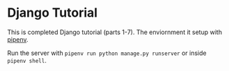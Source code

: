 # Django Tutorial

This is completed Django tutorial (parts 1-7). The enviornment it setup with [pipenv](https://pypi.org/project/pipenv/).

Run the server with `pipenv run python manage.py runserver` or inside `pipenv shell`.
